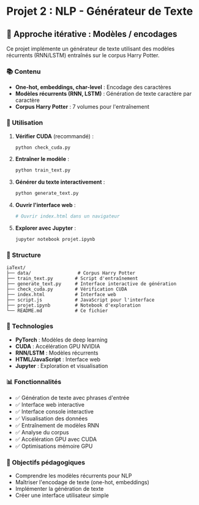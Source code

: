 # Projet 2 : NLP - Générateur de Texte

## 🧠 Approche itérative : Modèles / encodages

Ce projet implémente un générateur de texte utilisant des modèles récurrents (RNN/LSTM) entraînés sur le corpus Harry Potter.

### 📚 Contenu

- **One-hot, embeddings, char-level** : Encodage des caractères
- **Modèles récurrents (RNN, LSTM)** : Génération de texte caractère par caractère
- **Corpus Harry Potter** : 7 volumes pour l'entraînement

### 🚀 Utilisation

1. **Vérifier CUDA** (recommandé) :
   ```bash
   python check_cuda.py
   ```

2. **Entraîner le modèle** :
   ```bash
   python train_text.py
   ```

3. **Générer du texte interactivement** :
   ```bash
   python generate_text.py
   ```

4. **Ouvrir l'interface web** :
   ```bash
   # Ouvrir index.html dans un navigateur
   ```

5. **Explorer avec Jupyter** :
   ```bash
   jupyter notebook projet.ipynb
   ```

### 📁 Structure

```
iaText/
├── data/                 # Corpus Harry Potter
├── train_text.py        # Script d'entraînement
├── generate_text.py     # Interface interactive de génération
├── check_cuda.py        # Vérification CUDA
├── index.html           # Interface web
├── script.js            # JavaScript pour l'interface
├── projet.ipynb         # Notebook d'exploration
└── README.md            # Ce fichier
```

### 🔧 Technologies

- **PyTorch** : Modèles de deep learning
- **CUDA** : Accélération GPU NVIDIA
- **RNN/LSTM** : Modèles récurrents
- **HTML/JavaScript** : Interface web
- **Jupyter** : Exploration et visualisation

### 📊 Fonctionnalités

- ✅ Génération de texte avec phrases d'entrée
- ✅ Interface web interactive
- ✅ Interface console interactive
- ✅ Visualisation des données
- ✅ Entraînement de modèles RNN
- ✅ Analyse du corpus
- ✅ Accélération GPU avec CUDA
- ✅ Optimisations mémoire GPU

### 🎯 Objectifs pédagogiques

- Comprendre les modèles récurrents pour NLP
- Maîtriser l'encodage de texte (one-hot, embeddings)
- Implémenter la génération de texte
- Créer une interface utilisateur simple 